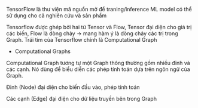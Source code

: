 TensorFlow là thư viện mã nguồn mở để traning/inference ML model có thể sử dụng cho cả nghiên cứu và sản phẩm

Tensorflow được ghép bởi hai từ Tensor và Flow, Tensor đại diện cho giá trị các biến, Flow là dòng chảy
-> mang hàm ý là dòng chảy các trị trong Graph. Trái tim của Tensorflow chính là Computational Graph

- Computational Graphs

Computational Graph tương tự một Graph thông thường gồm nhiều đỉnh và các cạnh. Nó dùng để biểu diễn các phép tính toán dựa trên ngôn ngữ của Graph.

Đỉnh (Node) đại diện cho biến đầu vào, phép tính toán

Các cạnh (Edge) đại điện cho dữ liệu truyền bên trong Graph